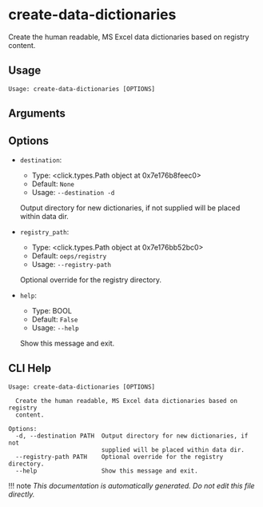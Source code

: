 
# create-data-dictionaries

Create the human readable, MS Excel data dictionaries based on registry content.

## Usage

```
Usage: create-data-dictionaries [OPTIONS]
```

## Arguments


## Options

* `destination`:
    * Type: <click.types.Path object at 0x7e176b8feec0>
    * Default: `None`
    * Usage: `--destination
-d`

    Output directory for new dictionaries, if not supplied will be placed within data dir.



* `registry_path`:
    * Type: <click.types.Path object at 0x7e176bb52bc0>
    * Default: `oeps/registry`
    * Usage: `--registry-path`

    Optional override for the registry directory.



* `help`:
    * Type: BOOL
    * Default: `False`
    * Usage: `--help`

    Show this message and exit.



## CLI Help

```
Usage: create-data-dictionaries [OPTIONS]

  Create the human readable, MS Excel data dictionaries based on registry
  content.

Options:
  -d, --destination PATH  Output directory for new dictionaries, if not
                          supplied will be placed within data dir.
  --registry-path PATH    Optional override for the registry directory.
  --help                  Show this message and exit.
```

!!! note
    _This documentation is automatically generated. Do not edit this file directly._

